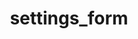 ---
title: settings_form
category: action
signature: kt/central_palette/settings_form
synopsis: Fires inside the the settings form before any metabox is printed
arguments:
  -
    name: instance
---